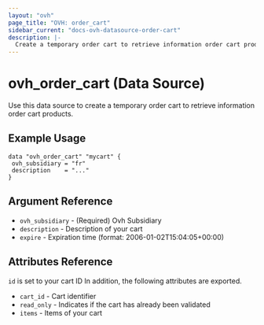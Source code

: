 ```yaml
---
layout: "ovh"
page_title: "OVH: order_cart"
sidebar_current: "docs-ovh-datasource-order-cart"
description: |-
  Create a temporary order cart to retrieve information order cart products.
---
```


# ovh_order_cart (Data Source)

Use this data source to create a temporary order cart to retrieve information order cart products.

## Example Usage

```hcl
data "ovh_order_cart" "mycart" {
 ovh_subsidiary = "fr"
 description    = "..."
}
```

## Argument Reference


* `ovh_subsidiary` - (Required) Ovh Subsidiary
* `description` - Description of your cart
* `expire` - Expiration time (format: 2006-01-02T15:04:05+00:00)


## Attributes Reference

`id` is set to your cart ID
In addition, the following attributes are exported.

* `cart_id` - Cart identifier
* `read_only` - Indicates if the cart has already been validated
* `items` - Items of your cart

